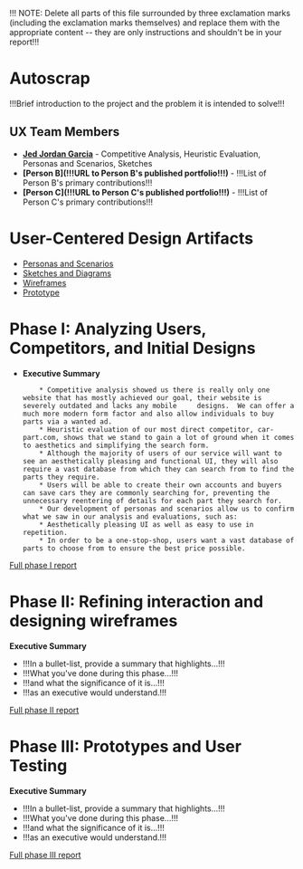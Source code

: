 !!! NOTE: Delete all parts of this file surrounded by three exclamation marks (including the exclamation marks themselves) and replace them with the appropriate content -- they are only instructions and shouldn't be in your report!!!

# Autoscrap

!!!Brief introduction to the project and the problem it is intended to solve!!!

## UX Team Members

* **[Jed Jordan Garcia](https://github.com/ChicoState/ux-personal-portfolio-JedJordan)** - Competitive Analysis, Heuristic Evaluation, Personas and Scenarios, Sketches  
* **[Person B](!!!URL to Person B's published portfolio!!!)** - !!!List of Person B's primary contributions!!!
* **[Person C](!!!URL to Person C's published portfolio!!!)** - !!!List of Person C's primary contributions!!!

# User-Centered Design Artifacts

* [Personas and Scenarios](personas/)
* [Sketches and Diagrams](sketches/)
* [Wireframes](wireframes/)
* [Prototype](#)

# Phase I: Analyzing Users, Competitors, and Initial Designs

* **Executive Summary**

          * Competitive analysis showed us there is really only one website that has mostly achieved our goal, their website is severely outdated and lacks any mobile     designs.  We can offer a much more modern form factor and also allow individuals to buy parts via a wanted ad.
          * Heuristic evaluation of our most direct competitor, car-part.com, shows that we stand to gain a lot of ground when it comes to aesthetics and simplifying the search form.
          * Although the majority of users of our service will want to see an aesthetically pleasing and functional UI, they will also require a vast database from which they can search from to find the parts they require.
          * Users will be able to create their own accounts and buyers can save cars they are commonly searching for, preventing the unnecessary reentering of details for each part they search for.
          * Our development of personas and scenarios allow us to confirm what we saw in our analysis and evaluations, such as:
          * Aesthetically pleasing UI as well as easy to use in repetition.
          * In order to be a one-stop-shop, users want a vast database of parts to choose from to ensure the best price possible.


[Full phase I report](phaseI/)

# Phase II: Refining interaction and designing wireframes

**Executive Summary**

* !!!In a bullet-list, provide a summary that highlights...!!!
* !!!What you've done during this phase...!!!
* !!!and what the significance of it is...!!!
* !!!as an executive would understand.!!!

[Full phase II report](phaseII/)

# Phase III: Prototypes and User Testing

**Executive Summary**

* !!!In a bullet-list, provide a summary that highlights...!!!
* !!!What you've done during this phase...!!!
* !!!and what the significance of it is...!!!
* !!!as an executive would understand.!!!

[Full phase III report](phaseIII/)
